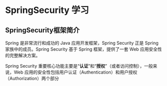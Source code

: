 SpringSecurity 学习
===================



SpringSecurity框架简介
----------------------

Spring 是非常流行和成功的 Java 应用开发框架，Spring Security 正是 Spring 家族中的成员。Spring Security 基于 Spring 框架，提供了一套 Web 应用安全性的完整解决方案。

Spring Security 重要核心功能主要是“**认证**”和“**授权**”（或者访问控制），一般来说，Web 应用的安全性包括用户认证（Authentication）和用户授权（Authorization）两个部分